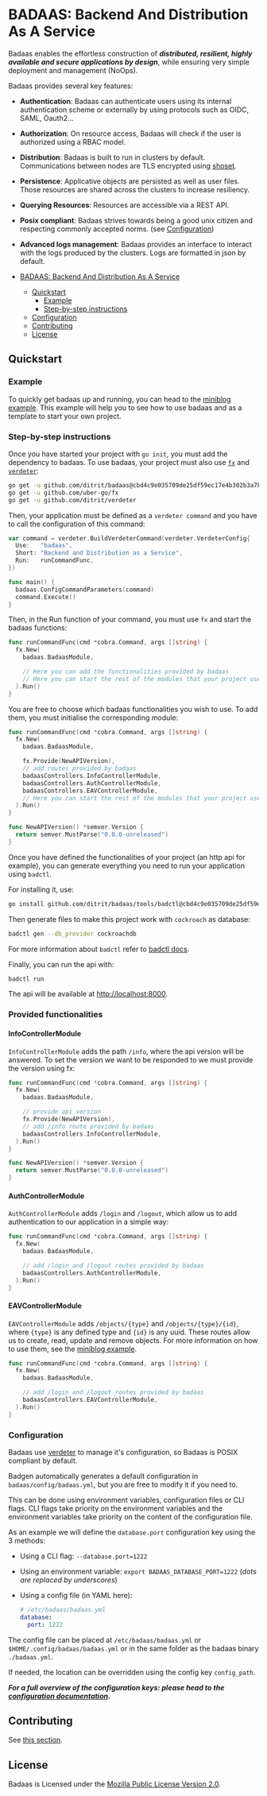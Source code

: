 # BADAAS: Backend And Distribution As A Service

Badaas enables the effortless construction of ***distributed, resilient, highly available and secure applications by design***, while ensuring very simple deployment and management (NoOps).

Badaas provides several key features:

- **Authentication**: Badaas can authenticate users using its internal authentication scheme or externally by using protocols such as OIDC, SAML, Oauth2...
- **Authorization**: On resource access, Badaas will check if the user is authorized using a RBAC model.
- **Distribution**: Badaas is built to run in clusters by default. Communications between nodes are TLS encrypted using [shoset](https://github.com/ditrit/shoset).
- **Persistence**: Applicative objects are persisted as well as user files. Those resources are shared across the clusters to increase resiliency.
- **Querying Resources**: Resources are accessible via a REST API.
- **Posix compliant**: Badaas strives towards being a good unix citizen and respecting commonly accepted norms. (see [Configuration](#configuration))
- **Advanced logs management**: Badaas provides an interface to interact with the logs produced by the clusters. Logs are formatted in json by default.

- [BADAAS: Backend And Distribution As A Service](#badaas-backend-and-distribution-as-a-service)
  - [Quickstart](#quickstart)
    - [Example](#example)
    - [Step-by-step instructions](#step-by-step-instructions)
  - [Configuration](#configuration)
  - [Contributing](#contributing)
  - [License](#license)

## Quickstart

### Example

To quickly get badaas up and running, you can head to the [miniblog example](https://github.com/ditrit/badaas-example). This example will help you to see how to use badaas and as a template to start your own project.

### Step-by-step instructions

Once you have started your project with `go init`, you must add the dependency to badaas. To use badaas, your project must also use [`fx`](https://github.com/uber-go/fx) and [`verdeter`](https://github.com/ditrit/verdeter):

<!-- TODO remove commit when badaas as a library has a first tagged version -->
```bash
go get -u github.com/ditrit/badaas@cbd4c9e035709de25df59ec17e4b302b3a7b9931
go get -u github.com/uber-go/fx
go get -u github.com/ditrit/verdeter
```

Then, your application must be defined as a `verdeter command` and you have to call the configuration of this command:

```go
var command = verdeter.BuildVerdeterCommand(verdeter.VerdeterConfig{
  Use:   "badaas",
  Short: "Backend and Distribution as a Service",
  Run:   runCommandFunc,
})

func main() {
  badaas.ConfigCommandParameters(command)
  command.Execute()
}
```

Then, in the Run function of your command, you must use `fx` and start the badaas functions:

```go
func runCommandFunc(cmd *cobra.Command, args []string) {
  fx.New(
    badaas.BadaasModule,

    // Here you can add the functionalities provided by badaas
    // Here you can start the rest of the modules that your project uses.
  ).Run()
}
```

You are free to choose which badaas functionalities you wish to use. To add them, you must initialise the corresponding module:

```go
func runCommandFunc(cmd *cobra.Command, args []string) {
  fx.New(
    badaas.BadaasModule,

    fx.Provide(NewAPIVersion),
    // add routes provided by badaas
    badaasControllers.InfoControllerModule,
    badaasControllers.AuthControllerModule,
    badaasControllers.EAVControllerModule,
    // Here you can start the rest of the modules that your project uses.
  ).Run()
}

func NewAPIVersion() *semver.Version {
  return semver.MustParse("0.0.0-unreleased")
}
```

Once you have defined the functionalities of your project (an http api for example), you can generate everything you need to run your application using `badctl`.

For installing it, use:

<!-- TODO remove commit when badctl has a first tagged version -->
```bash
go install github.com/ditrit/badaas/tools/badctl@cbd4c9e035709de25df59ec17e4b302b3a7b9931
```

Then generate files to make this project work with `cockroach` as database:

```bash
badctl gen --db_provider cockroachdb
```

For more information about `badctl` refer to [badctl docs](https://github.com/ditrit/badaas/tools/badctl/README.md).

Finally, you can run the api with:

```bash
badctl run
```

The api will be available at <http://localhost:8000>.

### Provided functionalities

#### InfoControllerModule

`InfoControllerModule` adds the path `/info`, where the api version will be answered. To set the version we want to be responded to we must provide the version using fx:

```go
func runCommandFunc(cmd *cobra.Command, args []string) {
  fx.New(
    badaas.BadaasModule,

    // provide api version
    fx.Provide(NewAPIVersion),
    // add /info route provided by badaas
    badaasControllers.InfoControllerModule,
  ).Run()
}

func NewAPIVersion() *semver.Version {
  return semver.MustParse("0.0.0-unreleased")
}
```

#### AuthControllerModule

`AuthControllerModule` adds `/login` and `/logout`, which allow us to add authentication to our application in a simple way:

```go
func runCommandFunc(cmd *cobra.Command, args []string) {
  fx.New(
    badaas.BadaasModule,

    // add /login and /logout routes provided by badaas
    badaasControllers.AuthControllerModule,
  ).Run()
}
```

#### EAVControllerModule

`EAVControllerModule` adds `/objects/{type}` and `/objects/{type}/{id}`, where `{type}` is any defined type and `{id}` is any uuid. These routes allow us to create, read, update and remove objects. For more information on how to use them, see the [miniblog example](https://github.com/ditrit/badaas-example).

```go
func runCommandFunc(cmd *cobra.Command, args []string) {
  fx.New(
    badaas.BadaasModule,

    // add /login and /logout routes provided by badaas
    badaasControllers.EAVControllerModule,
  ).Run()
}
```

### Configuration

Badaas use [verdeter](https://github.com/ditrit/verdeter) to manage it's configuration, so Badaas is POSIX compliant by default.

Badgen automatically generates a default configuration in `badaas/config/badaas.yml`, but you are free to modify it if you need to.

This can be done using environment variables, configuration files or CLI flags.
CLI flags take priority on the environment variables and the environment variables take priority on the content of the configuration file.

As an example we will define the `database.port` configuration key using the 3 methods:

- Using a CLI flag: `--database.port=1222`
- Using an environment variable: `export BADAAS_DATABASE_PORT=1222` (*dots are replaced by underscores*)
- Using a config file (in YAML here):

    ```yml
    # /etc/badaas/badaas.yml
    database:
      port: 1222
    ```

The config file can be placed at `/etc/badaas/badaas.yml` or `$HOME/.config/badaas/badaas.yml` or in the same folder as the badaas binary `./badaas.yml`.

If needed, the location can be overridden using the config key `config_path`.

***For a full overview of the configuration keys: please head to the [configuration documentation](./configuration.md).***

## Contributing

See [this section](./CONTRIBUTING.md).

## License

Badaas is Licensed under the [Mozilla Public License Version 2.0](./LICENSE).
